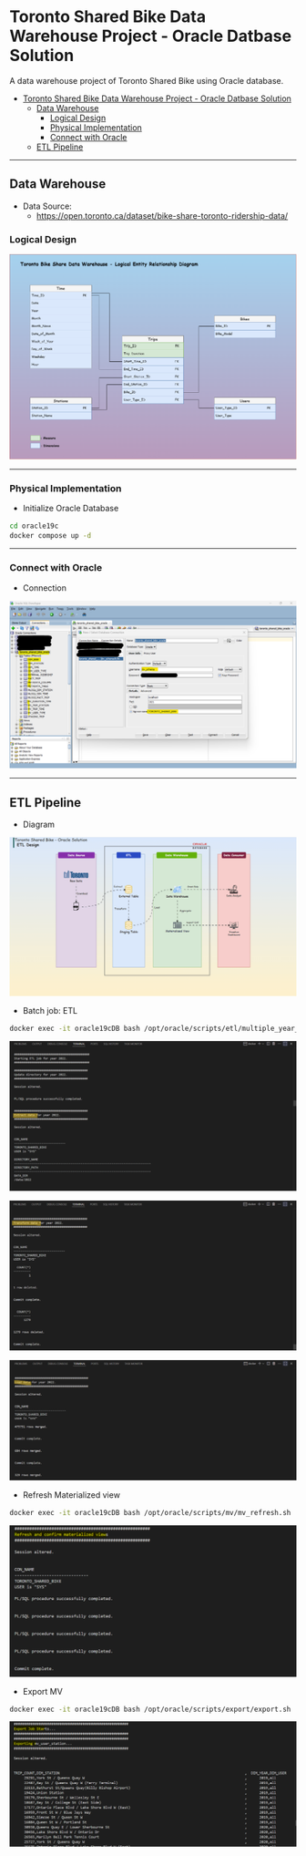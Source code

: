 # Toronto Shared Bike Data Warehouse Project - Oracle Datbase Solution

A data warehouse project of Toronto Shared Bike using Oracle database.

- [Toronto Shared Bike Data Warehouse Project - Oracle Datbase Solution](#toronto-shared-bike-data-warehouse-project---oracle-datbase-solution)
  - [Data Warehouse](#data-warehouse)
    - [Logical Design](#logical-design)
    - [Physical Implementation](#physical-implementation)
    - [Connect with Oracle](#connect-with-oracle)
  - [ETL Pipeline](#etl-pipeline)

---

## Data Warehouse

- Data Source:
  - https://open.toronto.ca/dataset/bike-share-toronto-ridership-data/

### Logical Design

![pic](./pic/Logical_design_ERD.png)

---

### Physical Implementation

- Initialize Oracle Database

```sh
cd oracle19c
docker compose up -d
```

---

### Connect with Oracle

- Connection

![pic](./pic/oracle01.png)

---

## ETL Pipeline

- Diagram

![pic](./pic/etl_workflow.gif)

- Batch job: ETL

```sh
docker exec -it oracle19cDB bash /opt/oracle/scripts/etl/multiple_year_etl_job.sh 2019 2022
```

![pic](./pic/etl01.png)

![pic](./pic/etl02.png)

![pic](./pic/etl03.png)

- Refresh Materialized view

```sh
docker exec -it oracle19cDB bash /opt/oracle/scripts/mv/mv_refresh.sh
```

![pic](./pic/refresh_mv.png)

- Export MV

```sh
docker exec -it oracle19cDB bash /opt/oracle/scripts/export/export.sh
```

![pic](./pic/export01.png)
